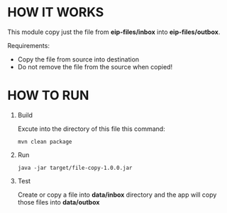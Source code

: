 # HOW IT WORKS
This module copy just the file from **eip-files/inbox** into **eip-files/outbox**.

Requirements:
- Copy the file from source into destination
- Do not remove the file from the source when copied!

# HOW TO RUN
1. Build

    Excute into the directory of this file this command: 
    ```
   mvn clean package
   ```

3. Run
    ```
   java -jar target/file-copy-1.0.0.jar
   ```

4. Test

    Create or copy a file into **data/inbox** directory and the app will copy those files into **data/outbox**